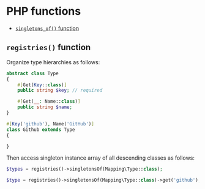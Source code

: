 # PHP functions

* [`singletons_of()` function](#singletonsof-function)

## `registries()` function

Organize type hierarchies as follows:

```php
abstract class Type
{
    #[Get(Key::class)]
    public string $key; // required

    #[Get(__: Name::class)]
    public string $name;
}

#[Key('github'), Name('GitHub')]
class Github extends Type
{

}
```

Then access singleton instance array of all descending classes as follows:

```php
$types = registries()->singletonsOf(Mapping\Type::class);

$type = registries()->singletonsOf(Mapping\Type::class)->get('github');
```
